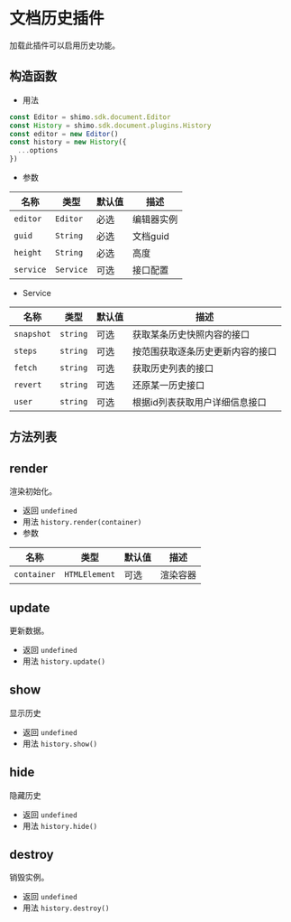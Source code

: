 # 文档历史插件

加载此插件可以启用历史功能。

## 构造函数

* 用法

```js
const Editor = shimo.sdk.document.Editor
const History = shimo.sdk.document.plugins.History
const editor = new Editor()
const history = new History({
  ...options
})
```

* 参数

|名称|类型|默认值|描述|
| -- | -- | -- | -- |
| `editor` | `Editor` | 必选 | 编辑器实例 |
| `guid` | `String`  | 必选 | 文档guid |
| `height` | `String` | 必选 | 高度 |
| `service` | `Service` | 可选 | 接口配置 |

* Service

|名称|类型|默认值|描述|
| -- | -- | -- | -- |
| `snapshot` | `string` | 可选 | 获取某条历史快照内容的接口 |
| `steps` | `string` | 可选 | 按范围获取逐条历史更新内容的接口 |
| `fetch` | `string` | 可选 | 获取历史列表的接口 |
| `revert` | `string` | 可选 | 还原某一历史接口 |
| `user` | `string` | 可选 | 根据id列表获取用户详细信息接口 |

## 方法列表

## render

渲染初始化。

* 返回 `undefined`
* 用法 `history.render(container)`
* 参数

| 名称                | 类型             | 默认值 | 描述                |
| ------------------- | --------------- | ----- | ------------------ |
| `container`         | `HTMLElement`   | 可选     | 渲染容器     |

## update

更新数据。

* 返回 `undefined`
* 用法 `history.update()`

## show

显示历史

* 返回 `undefined`
* 用法 `history.show()`

## hide

隐藏历史

* 返回 `undefined`
* 用法 `history.hide()`

## destroy

销毁实例。

* 返回 `undefined`
* 用法 `history.destroy()`
